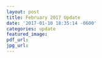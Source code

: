 ```yaml
---
layout: post
title: February 2017 Update
date: '2017-01-10 18:35:14 -0600'
categories: update
featured_image:
pdf_url:
jpg_url:
---
```

